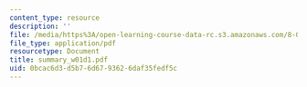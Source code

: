 ```yaml
---
content_type: resource
description: ''
file: /media/https%3A/open-learning-course-data-rc.s3.amazonaws.com/8-02-physics-ii-electricity-and-magnetism-spring-2007/0bcac6d3d5b76d6793626daf35fedf5c_summary_w01d1.pdf
file_type: application/pdf
resourcetype: Document
title: summary_w01d1.pdf
uid: 0bcac6d3-d5b7-6d67-9362-6daf35fedf5c
---
```

